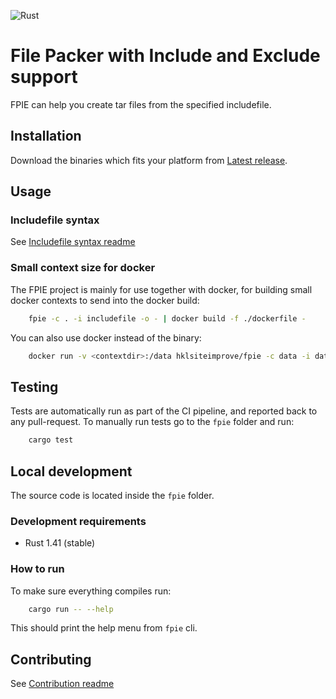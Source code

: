 ![Rust](https://github.com/hklsiteimprove/FPIE/workflows/Rust/badge.svg?branch=master)
# File Packer with Include and Exclude support
FPIE can help you create tar files from the specified includefile.

## Installation
Download the binaries which fits your platform from [Latest release](https://github.com/hklsiteimprove/FPIE/releases/latest).

## Usage

### Includefile syntax
See [Includefile syntax readme](Docs/SYNTAX.md)

### Small context size for docker
The FPIE project is mainly for use together with docker, for building small docker contexts to send into the docker build:

```bash
    fpie -c . -i includefile -o - | docker build -f ./dockerfile -
```

You can also use docker instead of the binary:
```bash
    docker run -v <contextdir>:/data hklsiteimprove/fpie -c data -i data/includefile | docker build -f ./dockerfile -
```

## Testing 
Tests are automatically run as part of the CI pipeline, and reported back to any pull-request.
To manually run tests go to the `fpie` folder and run:
```bash
    cargo test
```

## Local development
The source code is located inside the `fpie` folder.

### Development requirements
- Rust 1.41 (stable)

### How to run
To make sure everything compiles run:
```bash
    cargo run -- --help
```
This should print the help menu from `fpie` cli.

## Contributing
See [Contribution readme](Docs/CONTRIBUTE.md)

